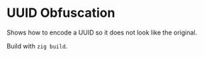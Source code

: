 # UUID Obfuscation

Shows how to encode a UUID so it does not look like the original.

Build with `zig build`.
